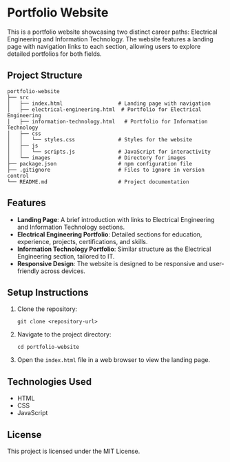 # Portfolio Website

This is a portfolio website showcasing two distinct career paths: Electrical Engineering and Information Technology. The website features a landing page with navigation links to each section, allowing users to explore detailed portfolios for both fields.

## Project Structure

```
portfolio-website
├── src
│   ├── index.html                  # Landing page with navigation
│   ├── electrical-engineering.html  # Portfolio for Electrical Engineering
│   ├── information-technology.html   # Portfolio for Information Technology
│   ├── css
│   │   └── styles.css              # Styles for the website
│   ├── js
│   │   └── scripts.js              # JavaScript for interactivity
│   └── images                      # Directory for images
├── package.json                    # npm configuration file
├── .gitignore                      # Files to ignore in version control
└── README.md                       # Project documentation
```

## Features

- **Landing Page**: A brief introduction with links to Electrical Engineering and Information Technology sections.
- **Electrical Engineering Portfolio**: Detailed sections for education, experience, projects, certifications, and skills.
- **Information Technology Portfolio**: Similar structure as the Electrical Engineering section, tailored to IT.
- **Responsive Design**: The website is designed to be responsive and user-friendly across devices.

## Setup Instructions

1. Clone the repository:
   ```
   git clone <repository-url>
   ```
2. Navigate to the project directory:
   ```
   cd portfolio-website
   ```
3. Open the `index.html` file in a web browser to view the landing page.

## Technologies Used

- HTML
- CSS
- JavaScript

## License

This project is licensed under the MIT License.